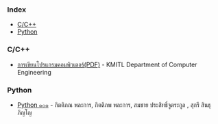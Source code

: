 ### Index

* [C/C++](#C/C++)
* [Python](#python)

### C/C++

* [การเขียนโปรแกรมคอมพิวเตอร์(PDF)](http://www.ce.kmitl.ac.th/download.php?DOWNLOAD_ID=3429&database=subject_download) - KMITL Department of Computer Engineering

### Python

* [Python ๑๐๑](https://www.cp.eng.chula.ac.th/books/python101/) - กิตติภณ พละการ, กิตติภพ พละการ, สมชาย ประสิทธิ์จูตระกูล , สุกรี สินธุภิญโญ



